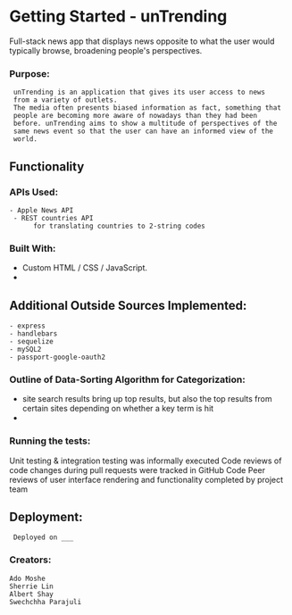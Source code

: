 
# Getting Started - unTrending

Full-stack news app that displays news opposite to what the user would typically browse, broadening people's perspectives.

### Purpose:

	 unTrending is an application that gives its user access to news 
     from a variety of outlets. 
     The media often presents biased information as fact, something that 
     people are becoming more aware of nowadays than they had been 
     before. unTrending aims to show a multitude of perspectives of the 
     same news event so that the user can have an informed view of the 
     world. 

## Functionality

### APIs Used:
    - Apple News API 
     - REST countries API
          for translating countries to 2-string codes

### Built With:

 - Custom HTML / CSS / JavaScript.
 - 

## Additional Outside Sources Implemented:

    - express
    - handlebars
    - sequelize
    - mySQL2
    - passport-google-oauth2



### Outline of Data-Sorting Algorithm for Categorization:
    
 - site search results bring up top results, but also the top results from certain sites depending on whether a key term is hit
 - 

### Running the tests:

Unit testing & integration testing was informally executed
Code reviews of code changes during pull requests were tracked in GitHub Code
Peer reviews of user interface rendering and functionality completed by project team

## Deployment:
     Deployed on ___

### Creators:  
    Ado Moshe
    Sherrie Lin
    Albert Shay
    Swechchha Parajuli
